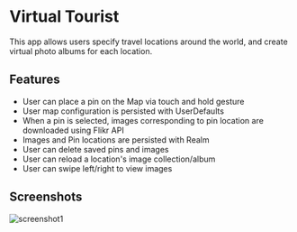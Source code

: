 # Virtual Tourist
This app allows users specify travel locations around the world, and create virtual photo albums for each location.

## Features
-  User can place a pin on the Map via touch and hold gesture
-  User map configuration is persisted with UserDefaults
-  When a pin is selected, images corresponding to pin location are downloaded using Flikr API
-  Images and Pin locations are persisted with Realm
- User can delete saved pins and images
- User can reload a location's image collection/album
- User can swipe left/right to view images

## Screenshots
![screenshot1](https://user-images.githubusercontent.com/7291106/102977999-19cd4200-4504-11eb-9e9e-014dec839a25.jpg)
